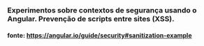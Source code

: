 ### Experimentos sobre contextos de segurança usando o Angular. Prevenção de scripts entre sites (XSS).

#### fonte: https://angular.io/guide/security#sanitization-example
